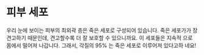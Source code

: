 # 피부 세포

우리 눈에 보이는 피부의 최외곽 층은 죽은 세포로 구성되어 있습니다. 죽은 세포가가
장 견고하기 때문인데, 견고할수록 더 잘 보호할 수 있으니까요. 이 세포들은 지속적
으로 몸에서 떨어져 나갑니다. 그래서, 각질의 95% 는 죽은 세포로 이루어져 있다고하
네요!
